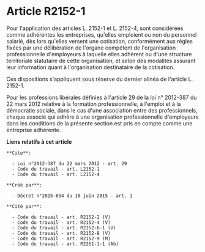 # Article R2152-1

Pour l'application des articles L. 2152-1 et L. 2152-4, sont considérées comme adhérentes les entreprises, qu'elles emploient
ou non du personnel salarié, dès lors qu'elles versent une cotisation, conformément aux règles fixées par une délibération de
l'organe compétent de l'organisation professionnelle d'employeurs à laquelle elles adhèrent ou d'une structure territoriale
statutaire de cette organisation, et selon des modalités assurant leur information quant à l'organisation destinataire de la
cotisation. 

Ces dispositions s'appliquent sous réserve du dernier alinéa de l'article L. 2152-1. 

Pour les professions libérales définies à l'article 29 de la loi n° 2012-387 du 22 mars 2012 relative à la formation
professionnelle, à l'emploi et à la démocratie sociale, dans le cas d'une association entre des professionnels, chaque
associé qui adhère à une organisation professionnelle d'employeurs dans les conditions de la présente section est pris en
compte comme une entreprise adhérente.

**Liens relatifs à cet article**

	**Cite**:

	  - Loi n°2012-387 du 22 mars 2012 - art. 29
	  - Code du travail - art. L2152-1
	  - Code du travail - art. L2152-4

	**Créé par**:

	  - Décret n°2015-654 du 10 juin 2015 - art. 1

	**Cité par**:

	  - Code du travail - art. R2152-2 (V)
	  - Code du travail - art. R2152-4 (V)
	  - Code du travail - art. R2152-6-1 (V)
	  - Code du travail - art. R2152-8 (V)
	  - Code du travail - art. R2152-9 (M)
	  - Code du travail - art. R2261-1-1 (Ab)
